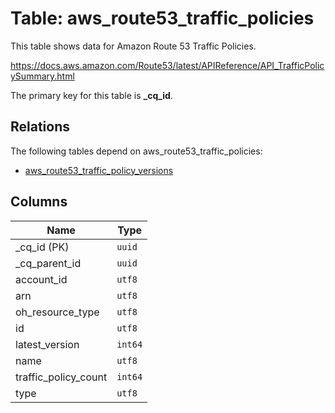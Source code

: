 # Table: aws_route53_traffic_policies

This table shows data for Amazon Route 53 Traffic Policies.

https://docs.aws.amazon.com/Route53/latest/APIReference/API_TrafficPolicySummary.html

The primary key for this table is **_cq_id**.

## Relations

The following tables depend on aws_route53_traffic_policies:
  - [aws_route53_traffic_policy_versions](aws_route53_traffic_policy_versions.md)

## Columns

| Name          | Type          |
| ------------- | ------------- |
|_cq_id (PK)|`uuid`|
|_cq_parent_id|`uuid`|
|account_id|`utf8`|
|arn|`utf8`|
|oh_resource_type|`utf8`|
|id|`utf8`|
|latest_version|`int64`|
|name|`utf8`|
|traffic_policy_count|`int64`|
|type|`utf8`|